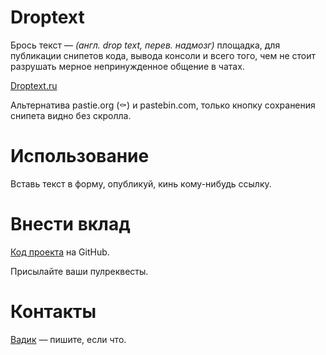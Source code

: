 # Droptext

Брось текст — _(англ. drop text, перев. надмозг)_ площадка, для публикации снипетов кода, вывода консоли и всего того, чем не стоит разрушать мерное непринужденное общение в чатах.

[Droptext.ru](https://droptext.ru)

Альтернатива pastie.org (⚰️) и pastebin.com, только кнопку сохранения снипета видно без скролла.

# Использование

Вставь текст в форму, опубликуй, кинь кому-нибудь ссылку.

# Внести вклад

[Код проекта](https://github.com/installero/droptext) на GitHub.

Присылайте ваши пулреквесты.

# Контакты

[Вадик](https://github.com/installero/) — пишите, если что.

